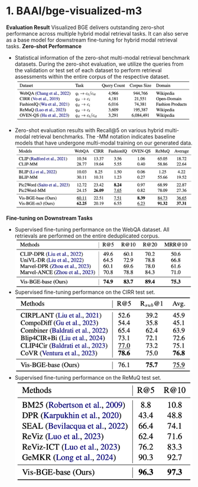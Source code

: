 # 1. BAAI/bge-visualized-m3

**Evaluation Result**
Visualized BGE delivers outstanding zero-shot performance across multiple hybrid modal retrieval tasks. It can also serve as a base model for downstream fine-tuning for hybrid modal retrieval tasks.
**Zero-shot Performance**
- Statistical information of the zero-shot multi-modal retrieval benchmark datasets. During the zero-shot evaluation, we utilize the queries from the validation or test set of each dataset to perform retrieval assessments within the entire corpus of the respective dataset.
![Statistical information for the zero-shot multi-modal retrieval benchmark datasets.](../03_测评榜/imgs/zs-benchmark.png)

- Zero-shot evaluation results with Recall@5 on various hybrid multi-modal retrieval benchmarks. The -MM notation indicates baseline models that have undergone multi-modal training on our generated data.
![Zero-shot evaluation results with Recall@5 on various hybrid multi-modal retrieval benchmarks.](../03_测评榜/imgs/zs-performance.png)

**Fine-tuning on Downstream Tasks**
- Supervised fine-tuning performance on the WebQA dataset. All retrievals are performed on the entire deduplicated corpus.
![image.png](../03_测评榜/imgs/SFT-WebQA.png)
- Supervised fine-tuning performance on the CIRR test set.
![image.png](../03_测评榜/imgs/SFT-CIRR.png)
- Supervised fine-tuning performance on the ReMuQ test set.
![image.png](../03_测评榜/imgs/SFT-ReMuQ.png)